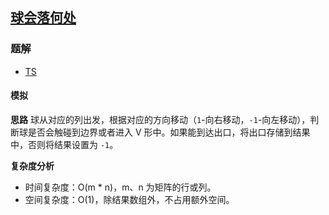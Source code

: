 ## [球会落何处](https://leetcode-cn.com/problems/where-will-the-ball-fall/)
### 题解
+ [TS](../../ts/1792/1706.ts)

#### 模拟
**思路**
球从对应的列出发，根据对应的方向移动（`1`-向右移动，`-1`-向左移动），判断球是否会触碰到边界或者进入 V 形中。如果能到达出口，将出口存储到结果中，否则将结果设置为 `-1`。

**复杂度分析**
+ 时间复杂度：O(m * n)，m、n 为矩阵的行或列。
+ 空间复杂度：O(1)，除结果数组外，不占用额外空间。